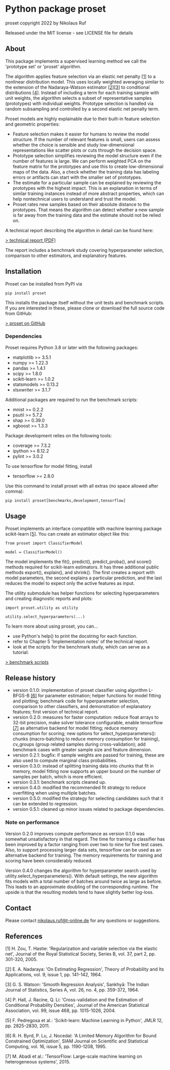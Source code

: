 # Python package proset
proset copyright 2022 by Nikolaus Ruf

Released under the MIT license - see LICENSE file for details

## About 
This package implements a supervised learning method we call the 'prototype set' or 'proset' algorithm.

The algorithm applies feature selection via an elastic net penalty [[1]](#1) to a nonlinear distribution model.
This uses locally weighted averaging similar to the extension of the Nadaraya-Watson estimator [[2]](#2)[[3]](#3) to
conditional distributions [[4]](#4).
Instead of including a term for each training sample with unit weights, the algorithm selects a subset of representative
samples (prototypes) with individual weights.
Prototype selection is handled via random subsampling and controlled by a second elastic net penalty term.

Proset models are highly explainable due to their built-in feature selection and geometric properties:
- Feature selection makes it easier for humans to review the model structure.
If the number of relevant features is small, users can assess whether the choice is sensible and study low-dimensional
representations like scatter plots or cuts through the decision space.
- Prototype selection simplifies reviewing the model structure even if the number of features is large.
We can perform weighted PCA on the feature matrix for the prototypes and use this to create low-dimensional maps of the
data.
Also, a check whether the training data has labeling errors or artifacts can start with the smaller set of prototypes.
- The estimate for a particular sample can be explained by reviewing the prototypes with the highest impact.
This is an explanation in terms of similar training instances instead of more abstract properties, which can help
nontechnical users to understand and trust the model.
- Proset rates new samples based on their absolute distance to the prototypes.
That means the algorithm can detect whether a new sample is far away from the training data and the estimate should not
be relied on.

A technical report describing the algorithm in detail can be found here:

[> technical report (PDF)](https://github.com/NRuf77/proset/tree/master/doc/released/proset.pdf)

The report includes a benchmark study covering hyperparameter selection, comparison to other estimators, and explanatory
features.

## Installation
Proset can be installed from PyPI via
```
pip install proset
```

This installs the package itself without the unit tests and benchmark scripts.
If you are interested in these, please clone or download the full source code from GitHub:

[> proset on GitHub](https://github.com/NRuf77/proset)

### Dependencies
Proset requires Python 3.8 or later with the following packages:
- matplotlib >= 3.5.1
- numpy >= 1.22.3
- pandas >= 1.4.1
- scipy >= 1.8.0
- scikit-learn >= 1.0.2
- statsmodels >= 0.13.2
- xlsxwriter >= 3.1.7

Additional packages are required to run the benchmark scripts:
- mnist >= 0.2.2
- psutil >= 5.7.2
- shap >= 0.39.0
- xgboost >= 1.3.3

Package development relies on the following tools:
- coverage >= 7.3.2
- ipython >= 8.12.2
- pylint >= 3.0.2

To use tensorflow for model fitting, install
- tensorflow >= 2.8.0

Use this command to install proset with all extras (no space allowed after comma):
```
pip install proset[benchmarks,development,tensorflow]
```

## Usage
Proset implements an interface compatible with machine learning package scikit-learn [[5]](#5).
You can create an estimator object like this:

```
from proset import ClassifierModel

model = ClassifierModel()
```

The model implements the fit(), predict(), predict_proba(), and score() methods required for scikit-learn estimators.
It has three additional public methods export(), explain(), and shrink().
The first creates a report with model parameters, the second explains a particular prediction, and the last reduces the
model to expect only the active features as input.

The utility submodule has helper functions for selecting hyperparameters and creating diagnostic reports and plots:

```
import proset.utility as utility

utility.select_hyperparameters(...)
```

To learn more about using proset, you can...
- use Python's help() to print the docstring for each function.
- refer to Chapter 5 'Implementation notes' of the technical report.
- look at the scripts for the benchmark study, which can serve as a tutorial:

[> benchmark scripts](https://github.com/NRuf77/proset/tree/master/scripts/)

## Release history
- version 0.1.0: implementation of proset classifier using algorithm L-BFGS-B [[6]](#6) for parameter estimation;
helper functions for model fitting and plotting;
benchmark code for hyperparameter selection, comparison to other classifiers, and demonstration of explanatory features;
first version of technical report.
- version 0.2.0: measures for faster computation: reduce float arrays to 32-bit precision,
make solver tolerance configurable, 
enable tensorflow [[7]](#7) as alternative backend for model fitting;
reduce memory consumption for scoring;
new options for select_hyperparameters(): chunks (macro-batching to reduce memory consumption for training),
cv_groups (group related samples during cross-validation);
add benchmark cases with greater sample size and feature dimension.
- version 0.2.1: bugfix: if sample weights are passed for training, these are also used to compute marginal class
probabilities.
- version 0.3.0: instead of splitting training data into chunks that fit in memory, model fitting now supports an upper
bound on the number of samples per batch, which is more efficient.
- version 0.3.1: benchmark scripts cleaned up.
- version 0.4.0: modified the recommended fit strategy to reduce overfitting when using multiple batches.
- version 0.5.0: modified the strategy for selecting candidates such that it can be extended to regression.
- version 0.5.1: cleaned up minor issues related to package dependencies.

### Note on performance
Version 0.2.0 improves compute performance as version 0.1.0 was somewhat unsatisfactory in that regard.
The time for training a classifier has been improved by a factor ranging from over two to nine for five test cases.
Also, to support processing larger data sets, tensorflow can be used as an alternative backend for training.
The memory requirements for training and scoring have been considerably reduced.

Version 0.4.0 changes the algorithm for hyperparameter search used by utility.select_hyperparameters().
With default settings, the new algorithm fits models with a total number of batches around twice as large as before.
This leads to an approximate doubling of the corresponding runtime.
The upside is that the resulting models tend to have slightly better log-loss.

## Contact
Please contact <nikolaus.ruf@t-online.de> for any questions or suggestions.

## References
<a id="1">[1]</a> H. Zou, T. Hastie: 'Regularization and variable selection via the elastic net',
Journal of the Royal Statistical Society, Series B, vol. 37, part 2, pp. 301-320, 2005.

<a id="2">[2]</a> E. A. Nadaraya: 'On Estimating Regression',
Theory of Probability and Its Applications, vol. 9, issue 1, pp. 141-142, 1964.

<a id="3">[3]</a> G. S. Watson: 'Smooth Regression Analysis',
Sankhyā: The Indian Journal of Statistics, Series A, vol. 26, no. 4, pp. 359-372, 1964.

<a id="4">[4]</a> P. Hall, J. Racine, Q. Li: 'Cross-validation and the Estimation of Conditional Probability Densities',
Journal of the American Statistical Association, vol. 99, issue 468, pp. 1015-1026, 2004.

<a id="5">[5]</a> F. Pedregosa et al.: 'Scikit-learn: Machine Learning in Python', JMLR 12, pp. 2825-2830, 2011.

<a id="6">[6]</a> R. H. Byrd, P. Lu, J. Nocedal: 'A Limited Memory Algorithm for Bound Constrained Optimization',
SIAM Journal on Scientific and Statistical Computing, vol. 16, issue 5, pp. 1190-1208, 1995.

<a id="6">[7]</a> M. Abadi et al.: 'TensorFlow: Large-scale machine learning on heterogeneous systems', 2015.
